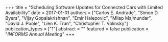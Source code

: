 +++
title = "Scheduling Software Updates for Connected Cars with Limited Availability"
date = 2017-01-01
authors = ["Carlos E. Andrade", "Simon D. Byers", "Vijay Gopalakrishnan", "Emir Halepovic", "Milap Majmundar", "David J. Poole", "Lien K. Tran", "Christopher T. Volinsky"]
publication_types = ["1"]
abstract = ""
featured = false
publication = "*INFORMS Annual Meeting*"
+++

